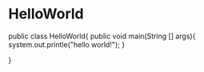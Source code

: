 # HelloWorld
public class HelloWorld{
  public void main(String [] args){
    system.out.printle("hello world!");
  }

}
